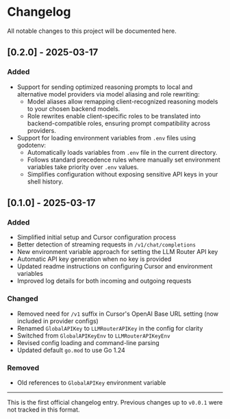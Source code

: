 # Changelog

All notable changes to this project will be documented here.

## [0.2.0] - 2025-03-17

### Added
- Support for sending optimized reasoning prompts to local and alternative model providers via model aliasing and role rewriting:
  - Model aliases allow remapping client-recognized reasoning models to your chosen backend models.
  - Role rewrites enable client-specific roles to be translated into backend-compatible roles, ensuring prompt compatibility across providers.
- Support for loading environment variables from `.env` files using godotenv:
  - Automatically loads variables from `.env` file in the current directory.
  - Follows standard precedence rules where manually set environment variables take priority over `.env` values.
  - Simplifies configuration without exposing sensitive API keys in your shell history.

## [0.1.0] - 2025-03-17

### Added
- Simplified initial setup and Cursor configuration process
- Better detection of streaming requests in `/v1/chat/completions`
- New environment variable approach for setting the LLM Router API key
- Automatic API key generation when no key is provided
- Updated readme instructions on configuring Cursor and environment variables
- Improved log details for both incoming and outgoing requests

### Changed
- Removed need for `/v1` suffix in Cursor's OpenAI Base URL setting (now included in provider configs)
- Renamed `GlobalAPIKey` to `LLMRouterAPIKey` in the config for clarity
- Switched from `GlobalAPIKeyEnv` to `LLMRouterAPIKeyEnv`
- Revised config loading and command-line parsing
- Updated default `go.mod` to use Go 1.24

### Removed
- Old references to `GlobalAPIKey` environment variable

---

This is the first official changelog entry. Previous changes up to `v0.0.1` were not tracked in this format.
